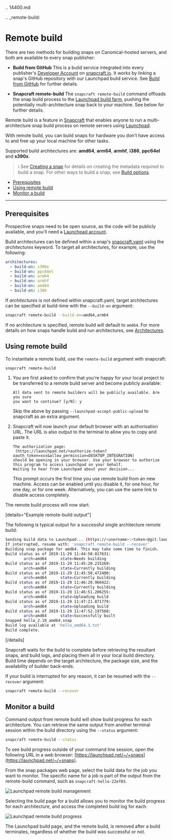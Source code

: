 .. 14400.md

.. _remote-build:

# Remote build

There are two methods for building snaps on Canonical-hosted servers, and both are available to every snap publisher:

- **Build from GitHub**
This is a build service integrated into every publisher's [Developer Account](create-a-developer-account.md) on [snapcraft.io](https://snapcraft.io/). It works by linking a snap's GitHub repository with our Launchpad build service. See [Build from GitHub](build-from-github.md) for further details.

- **Snapcraft remote-build**
  The `snapcraft remote-build` command offloads the snap build process to the [Launchpad build farm](https://launchpad.net/builders), pushing the potentially multi-architecture snap back to your machine. See below for further details.


Remote build is a feature in [Snapcraft](snapcraft-overview.md) that enables anyone to run a multi-architecture snap build process on remote servers using [Launchpad](https://launchpad.net/).

With remote build, you can build snaps for hardware you don't have access to and free up your local machine for other tasks.

Supported build architectures are: **amd64**, **arm64**, **armhf**, **i386**, **ppc64el** and **s390x**.

> ℹ See [Creating a snap](creating-a-snap.md) for details on creating the metadata required to build a snap. For other ways to build a snap, see [Build options](build-options.md).

- [Prerequisites](#remote-build-heading--prerequisites)
- [Using remote build](#remote-build-heading--using)
- [Monitor a build](#remote-build-heading--monitor)

---
<h2 id='remote-build-heading--prerequisites'>Prerequisites</h2>

Prospective snaps need to be open source, as the code will be publicly available, and you'll need a [Launchpad account](https://login.launchpad.net/+new_account).

Build architectures can be defined within a snap's [snapcraft.yaml](the-snapcraft-yaml-schema.md) using the _architectures_ keyword. To target all architectures, for example, use the following:

```yaml
architectures:
  - build-on: s390x
  - build-on: ppc64el
  - build-on: arm64
  - build-on: armhf
  - build-on: amd64
  - build-on: i386
```

If _architectures_ is not defined within snapcraft.yaml, target architectures can  be specified at build-time with the `--build-on` argument:

```bash
snapcraft remote-build --build-on=amd64,arm64
```

If no architecture is specified, remote build will default to `amd64`. For more details on how snaps handle build and run architectures, see [Architectures](architectures.md).

<h2 id='remote-build-heading--using'>Using remote build</h2>

To instantiate a remote build, use the `remote-build` argument with snapcraft:

```bash
snapcraft remote-build
```

1. You are first asked to confirm that you're happy for your local project to be transferred to a remote build server and become publicly available:

    ```no-highlight
    All data sent to remote builders will be publicly available. Are you sure
    you want to continue? [y/N]: y
    ```

   Skip the above by passing `--launchpad-accept-public-upload` to snapcraft as an extra argument.

 1. Snapcraft will now launch your default browser with an authorisation URL. The URL is also output to the terminal to allow you to copy and paste it.

    ```no-highlight
    The authorization page:
     (https://launchpad.net/+authorize-token?
    oauth_token=xxx&allow_permission=DESKTOP_INTEGRATION)
    should be opening in your browser. Use your browser to authorize
    this program to access Launchpad on your behalf.
    Waiting to hear from Launchpad about your decision...
    ```

    This prompt occurs the first time you use remote build from an new machine. Access can be enabled until you disable it, for one hour, for one day, or for one week. Alternatively, you can use the same link to disable access completely.

The remote build process will now start.

[details="Example remote-build output"]

The following is typical output for a successful single architecture remote build:

```bash
Sending build data to Launchpad... (https://<username>:<token>@git.launchpad.net/<username>/+git/snapcraft-hello-22ef03/)
If interrupted, resume with: 'snapcraft remote-build --recover'
Building snap package for amd64. This may take some time to finish.
Build status as of 2019-11-29 11:44:50.017631:
        arch=amd64      state=Needs building
Build status as of 2019-11-29 11:45:20.215169:
        arch=amd64      state=Currently building
Build status as of 2019-11-29 11:45:50.472400:
        arch=amd64      state=Currently building
Build status as of 2019-11-29 11:46:20.968422:
        arch=amd64      state=Currently building
Build status as of 2019-11-29 11:46:51.206255:
        arch=amd64      state=Uploading build
Build status as of 2019-11-29 11:47:21.871779:
        arch=amd64      state=Uploading build
Build status as of 2019-11-29 11:47:52.197560:
        arch=amd64      state=Successfully built
Snapped hello_2.10_amd64.snap
Build log available at 'hello_amd64.1.txt'
Build complete.
```
[/details]

Snapcraft waits for the build to complete before retrieving the resultant snaps, and build logs, and placing them all in your local build directory. Build time depends on the target architecture, the package size, and the availability of builder back-ends.

If your build is interrupted for any reason, it can be resumed with the `--recover` argument:

```bash
snapcraft remote-build --recover
```

<h2 id='remote-build-heading--monitor'>Monitor a build</h2>

Command output from remote build will show build progress for each architecture. You can retrieve the same output from another terminal session within the build directory using the `--status` argument:

```bash
snapcraft remote-build --status
```

To see build progress outside of your command line session, open the following URL in a web browser: [https://launchpad.net/~/+snaps](https://launchpad.net/~/+snaps).

From the snap packages web page, select the build data for the job you want to monitor. The specific name for a job is part of the output from the remote-build command, such as `snapcraft-hello-22ef03`.

![Launchpad remote build management](https://assets.ubuntu.com/v1/04cd2c65-snapcraft-hello_01.png)

Selecting the build page for a build allows you to monitor the build progress for each architecture, and access the completed build log for each.

<img src="https://assets.ubuntu.com/v1/089f76d8-snapcraft-hello_02.png" alt="Launchpad remote build progress">

The Launchpad build page, and the remote build, is removed after a build terminates, regardless of whether the build was successful or not.